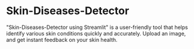 # Skin-Diseases-Detector
"Skin-Diseases-Detector using Streamlit" is a user-friendly tool that helps identify various skin conditions quickly and accurately. Upload an image, and get instant feedback on your skin health.
